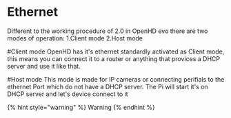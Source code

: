 # Ethernet

Different to the working procedure of 2.0 in OpenHD evo there are two modes of operation:
1.Client mode
2.Host mode

#Client mode
OpenHD has it's ethernet standardly activated as Client mode, this means you can connect it to a router or anything that provices a DHCP server and use it like that.

#Host mode
This mode is made for IP cameras or connecting perifials to the ethernet Port which do not have a DHCP server.
The Pi will start it's on DHCP server and let's device connect to it

{% hint style="warning" %}
Warning
{% endhint %}
